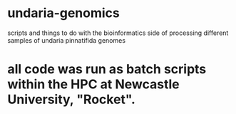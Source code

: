 # undaria-genomics
scripts and things to do with the bioinformatics side of processing different samples of undaria pinnatifida genomes 
# all code was run as batch scripts within the HPC at Newcastle University, "Rocket".

